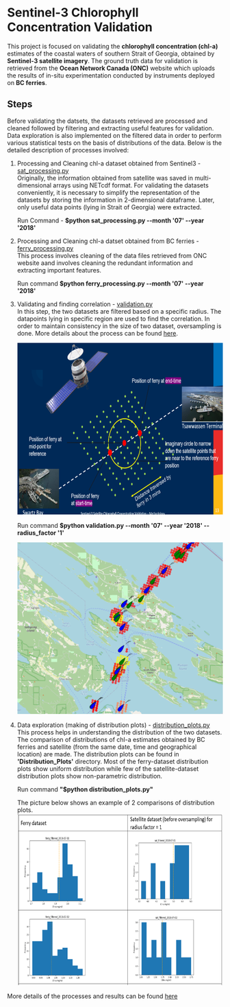# Sentinel-3 Chlorophyll Concentration Validation 
This project is focused on validating the **chlorophyll concentration (chl-a)** estimates of the coastal waters of southern Strait of Georgia, obtained by **Sentinel-3 satellite imagery**. The
ground truth data for validation is retrieved from the **Ocean Network Canada (ONC)** website which uploads the results of in-situ experimentation conducted by instruments deployed on 
**BC ferries**. 

## Steps
Before validating the datsets, the datasets retrieved are processed and cleaned followed by filtering and extracting useful features for validation. Data exploration is also implemented on the filtered
data in order to perform various statistical tests on the basis of distributions of the data. Below is the detailed description of processes involved:

1. Processing and Cleaning chl-a dataset obtained from Sentinel3 - [sat_processing.py](https://github.com/g-kaur/Sentinel3_Chlorophyll_concentration_validation/blob/master/Tool/sat_processing.py)<br/>
   Originally, the information obtained from satellite was saved in multi-dimensional arrays using NETcdf format. For validating the datasets conveniently, it is necessary to simplify the representation 
   of the datasets by storing the information in 2-dimensional dataframe. Later, only useful data points (lying in Strait of Georgia) were extracted. 
   
   Run Command - **$python sat_processing.py --month '07' --year '2018'**
   
2. Processing and Cleaning chl-a datset obtained from BC ferries - [ferry_processing.py](https://github.com/g-kaur/Sentinel3_Chlorophyll_concentration_validation/blob/master/Tool/ferry_processing.py)<br/>
   This process involves cleaning of the data files retrieved from ONC website aand involves cleaning the redundant information and extracting important features. 
   
   Run command **$python ferry_processing.py --month '07' --year '2018'**
   
3. Validating and finding correlation - [validation.py](https://github.com/g-kaur/Sentinel3_Chlorophyll_concentration_validation/blob/master/Tool/validation.py)<br/>
   In this step, the two datasets are filtered based on a specific radius. The datapoints lying in specific region are used to find the correlation. In order to maintain consistency in the size of two dataset, oversampling is done. More details about the process can be found [here](PPT_Sentinel3_Chlorophyll_concentration_Validation_GK).

   <img src = "https://github.com/g-kaur/Sentinel3_Chlorophyll_concentration_validation/blob/master/Images/methodology.png" alt = "Validation Methodology" height = "400" width = "700">
  
   Run command **$python validation.py --month '07' --year '2018' --radius_factor '1'**
    
   <img src = "https://github.com/g-kaur/Sentinel3_Chlorophyll_concentration_validation/blob/master/Images/Visualization.PNG" alt="Map Visualization" height = "400" width = "700">
   
4. Data exploration (making of distribution plots) - [distribution_plots.py](https://github.com/g-kaur/Sentinel3_Chlorophyll_concentration_validation/blob/master/Tool/distribution_plots.py)<br/>
   This process helps in understanding the distribution of the two datasets. The comparison of distributions of chl-a estimates obtained by BC ferries and satellite (from the same date, time and geographical location) are made. The distribution plots can be found in 
   **'Distribution_Plots'** directory. Most of the ferry-dataset distribution plots show uniform distribution while few of the satellite-dataset distribution plots show non-parametric distribution.<br/>
   
   Run command **"$python distribution_plots.py"** <br/>

   The picture below shows an example of 2 comparisons of distribution plots.<br/>
   <img src = "https://github.com/g-kaur/Sentinel3_Chlorophyll_concentration_validation/blob/master/Images/plot_comparison.PNG" alt= "Distribution Plots Comparison" height = "400" width = "700">
    
    
More details of the processes and results can be found [here](https://dspace.library.uvic.ca/bitstream/handle/1828/12070/Kaur_Gaganjot_MSc_2020.pdf?sequence=1&isAllowed=y)





  
   
